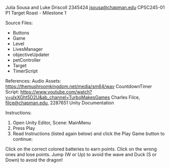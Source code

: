 Julia Sousa and Luke Driscoll
2345424
jsousa@chapman.edu
CPSC245-01
P1 Target Roast - Milestone 1

Source Files:
- Buttons
- Game
- Level
- LivesManager
- objectiveUpdater
- petController
- Target
- TimerScript

References:
Audio Assets: https://themushroomkingdom.net/media/sm64/wav
CountdownTimer Script: https://www.youtube.com/watch?v=ulxXGht5D2U&ab_channel=TurboMakesGames
Charles Filce, filce@chapman.edu, 2287651
Unity Documentation

Instructions:
1) Open Unity Editor, Scene: MainMenu
2) Press Play
3) Read Instructions (listed again below) and click the Play Game button to continue:

Click on the correct colored batteries to earn points. Click on the wrong ones and lose points.
Jump (W or Up) to avoid the wave and Duck (S or Down) to avoid the dragon!